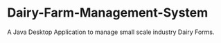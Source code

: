 # Dairy-Farm-Management-System
A Java Desktop Application to manage small scale industry Dairy Forms. 
